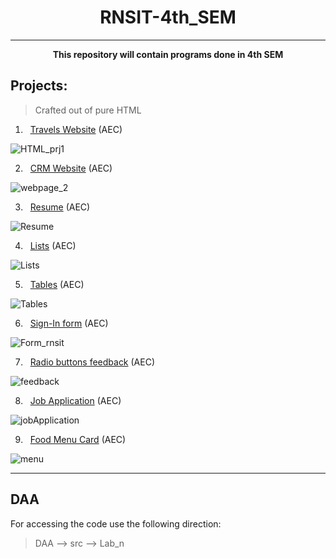 <h1 align="center">RNSIT-4th_SEM</h1>

---
<p align="center"><b>This repository will contain programs done in 4th SEM</b></p>

## Projects:

> Crafted out of pure HTML

1. &nbsp; <a href="https://github.com/AashishNandakumar/RNSIT-4th_SEM/blob/main/AEC/13_06_2023/webpage1.html">Travels Website</a> (AEC)

![HTML_prj1](https://github.com/AashishNandakumar/RNSIT-4th_SEM/assets/98106129/73894341-072b-4f6d-907e-28443ce67237)

2. &nbsp; <a href="https://github.com/AashishNandakumar/RNSIT-4th_SEM/blob/main/AEC/13_06_2023/webpage2.html">CRM Website</a> (AEC)

![webpage_2](https://github.com/AashishNandakumar/RNSIT-4th_SEM/assets/98106129/ac573b2f-357d-470f-a9aa-fc06c291def3)

3. &nbsp; <a href="https://github.com/AashishNandakumar/RNSIT-4th_SEM/blob/main/AEC/19_06_2023/Resume.html">Resume</a> (AEC)

![Resume](https://github.com/AashishNandakumar/RNSIT-4th_SEM/assets/98106129/107972f8-8cc9-4007-afee-aa9feb757045)

4. &nbsp; <a href="https://github.com/AashishNandakumar/RNSIT-4th_SEM/blob/main/AEC/19_06_2023/List.html">Lists<a/> (AEC)
  
![Lists](https://github.com/AashishNandakumar/RNSIT-4th_SEM/assets/98106129/ecb15e76-49b7-473e-9671-fa873bc4cab4)

5. &nbsp; <a href="https://github.com/AashishNandakumar/RNSIT-4th_SEM/blob/main/AEC/19_06_2023/Table.html">Tables<a/> (AEC)
  
![Tables](https://github.com/AashishNandakumar/RNSIT-4th_SEM/assets/98106129/e5bca8df-42e8-4f17-aa26-4597f9797fb8)

6. &nbsp; <a href="https://github.com/AashishNandakumar/RNSIT-4th_SEM/blob/main/AEC/20_06_2023/form.html">Sign-In form</a> (AEC)

![Form_rnsit](https://github.com/AashishNandakumar/RNSIT-4th_SEM/assets/98106129/b296b9e2-a30d-4844-a8d2-746d35289d8a)

7. &nbsp; <a href="https://github.com/AashishNandakumar/RNSIT-4th_SEM/blob/main/AEC/No_Date/feedbackRadioButtons.html">Radio buttons feedback</a> (AEC)

![feedback](https://github.com/AashishNandakumar/RNSIT-4th_SEM/assets/98106129/06fd03c5-a34b-438b-aa7b-3c107d20f8c3)


8. &nbsp; <a href="https://github.com/AashishNandakumar/RNSIT-4th_SEM/blob/main/AEC/No_Date/jobApplication.html">Job Application</a> (AEC)

![jobApplication](https://github.com/AashishNandakumar/RNSIT-4th_SEM/assets/98106129/45615ec0-89ce-49cd-bb29-e06b56495383)

9. &nbsp; <a href="https://github.com/AashishNandakumar/RNSIT-4th_SEM/blob/main/AEC/10_07_2023/Menu.html">Food Menu Card</a> (AEC)

![menu](https://github.com/AashishNandakumar/RNSIT-4th_SEM/assets/98106129/cf65da8b-b25f-4d18-9ce8-9c088b5efd0d)

---

## DAA
For accessing the code use the following direction:
> DAA --> src --> Lab_n

